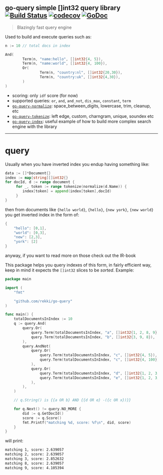 ## go-query simple []int32 query library [![Build Status](https://travis-ci.org/rekki/go-query.svg?branch=master)](https://travis-ci.org/rekki/go-query) [![codecov](https://codecov.io/gh/rekki/go-query/branch/master/graph/badge.svg)](https://codecov.io/gh/rekki/go-query) [![GoDoc](https://godoc.org/github.com/rekki/go-query?status.svg)](https://godoc.org/github.com/rekki/go-query)

> Blazingly fast query engine

Used to build and execute queries such as:

```go
n := 10 // total docs in index

And(
        Term(n, "name:hello", []int32{4, 5}),
        Term(n, "name:world", []int32{4, 100}),
        Or(
                Term(n, "country:nl", []int32{20,30}),
                Term(n, "country:uk", []int32{4,30}),
        )
)
```

- scoring: only `idf` score (for now)
- supported queries: `or`, `and`, `and_not`, `dis_max`, `constant`, `term`
- [`go-query-normalize`](https://github.com/rekki/go-query-normalize): space_between_digits, lowercase, trim, cleanup, etc
- [`go-query-tokenize`](https://github.com/rekki/go-query-tokenize): left edge, custom, charngram, unique, soundex etc
- [`go-query-index`](https://github.com/rekki/go-query-index): useful example of how to build more complex search engine with the library

---

# query

Usually when you have inverted index you endup having something like:

```go
data := []*Document{}
index := map[string][]int32{}
for docId, d := range document {
     for _, token := range tokenize(normalize(d.Name)) {
        index[token] = append(index[token],docId)
     }
}
```

then from documents like `{hello world}`, `{hello}`, `{new york}`, `{new world}` you get inverted index in the form of:

```go
{
    "hello": [0,1],
    "world": [0,3],
    "new": [2,3],
    "york": [2]
}
```

anyway, if you want to read more on those check out the IR-book

This package helps you query indexes of this form, in fairly efficient way, keep in mind it expects the `[]int32` slices to be _sorted_. Example:

```go
package main

import (
    "fmt"

    "github.com/rekki/go-query"
)

func main() {
    totalDocumentsInIndex := 10
    q := query.And(
        query.Or(
            query.Term(totalDocumentsInIndex, "a", []int32{1, 2, 8, 9}),
            query.Term(totalDocumentsInIndex, "b", []int32{3, 9, 8}),
        ),
        query.AndNot(
            query.Or(
                query.Term(totalDocumentsInIndex, "c", []int32{4, 5}),
                query.Term(totalDocumentsInIndex, "c", []int32{4, 100}),
            ),
            query.Or(
                query.Term(totalDocumentsInIndex, "d", []int32{1, 2, 3, 4, 5, 6, 7, 8, 9, 10}),
                query.Term(totalDocumentsInIndex, "e", []int32{1, 2, 3, 4, 5, 6, 7, 8, 9, 10}),
            ),
        ),
    )

    // q.String() is {{a OR b} AND {{d OR e} -({c OR x})}}

    for q.Next() != query.NO_MORE {
        did := q.GetDocId()
        score := q.Score()
        fmt.Printf("matching %d, score: %f\n", did, score)
    }
}
```

will print:

```sh
matching 1, score: 2.639057
matching 2, score: 2.639057
matching 3, score: 2.852632
matching 8, score: 2.639057
matching 9, score: 4.105394
```
